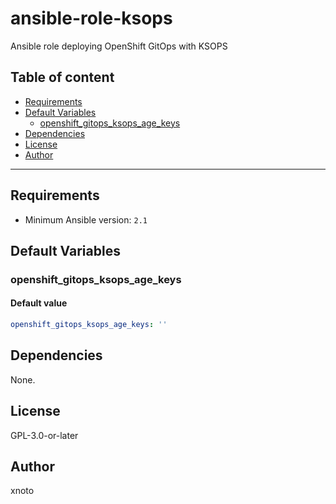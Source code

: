 # ansible-role-ksops

Ansible role deploying OpenShift GitOps with KSOPS

## Table of content

- [Requirements](#requirements)
- [Default Variables](#default-variables)
  - [openshift_gitops_ksops_age_keys](#openshift_gitops_ksops_age_keys)
- [Dependencies](#dependencies)
- [License](#license)
- [Author](#author)

---

## Requirements

- Minimum Ansible version: `2.1`

## Default Variables

### openshift_gitops_ksops_age_keys

#### Default value

```YAML
openshift_gitops_ksops_age_keys: ''
```

## Dependencies

None.

## License

GPL-3.0-or-later

## Author

xnoto
